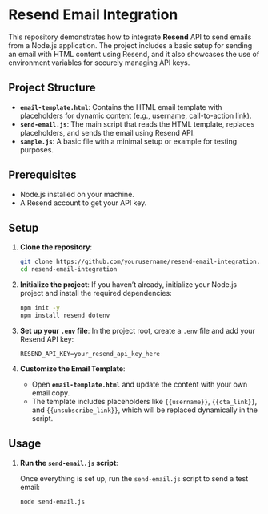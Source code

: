 # Resend Email Integration

This repository demonstrates how to integrate **Resend** API to send emails from a Node.js application. The project includes a basic setup for sending an email with HTML content using Resend, and it also showcases the use of environment variables for securely managing API keys.

## Project Structure

- **`email-template.html`**: Contains the HTML email template with placeholders for dynamic content (e.g., username, call-to-action link).
- **`send-email.js`**: The main script that reads the HTML template, replaces placeholders, and sends the email using Resend API.
- **`sample.js`**: A basic file with a minimal setup or example for testing purposes.

## Prerequisites

- Node.js installed on your machine.
- A Resend account to get your API key.

## Setup

1. **Clone the repository**:

   ```bash
   git clone https://github.com/yourusername/resend-email-integration.git
   cd resend-email-integration
   ```

2. **Initialize the project**:
   If you haven’t already, initialize your Node.js project and install the required dependencies:

   ```bash
   npm init -y
   npm install resend dotenv
   ```

3. **Set up your `.env` file**:
   In the project root, create a `.env` file and add your Resend API key:

   ```env
   RESEND_API_KEY=your_resend_api_key_here
   ```

4. **Customize the Email Template**:
   - Open **`email-template.html`** and update the content with your own email copy.
   - The template includes placeholders like `{{username}}`, `{{cta_link}}`, and `{{unsubscribe_link}}`, which will be replaced dynamically in the script.

## Usage

1. **Run the `send-email.js` script**:

   Once everything is set up, run the `send-email.js` script to send a test email:

   ```bash
   node send-email.js
   ```
